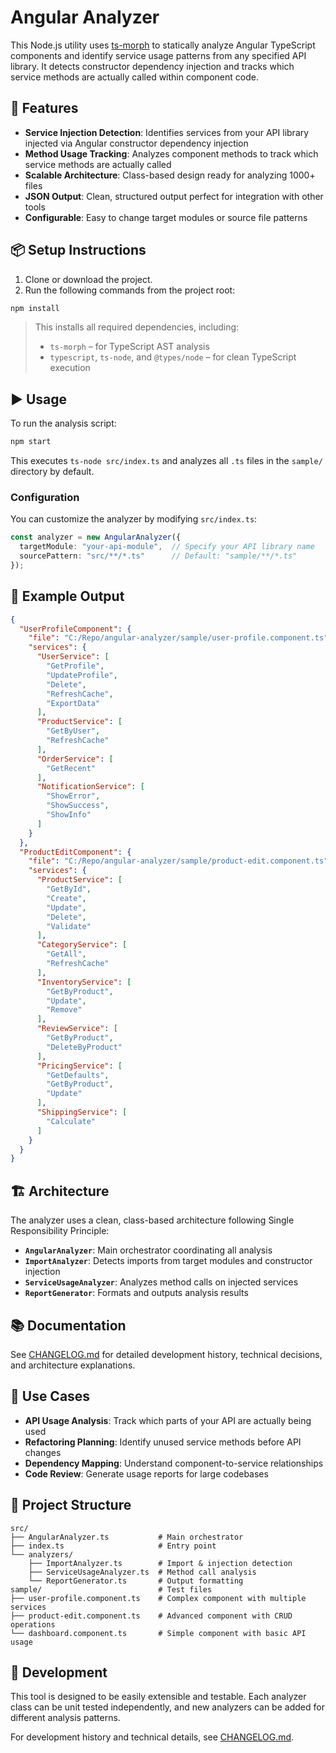 # Angular Analyzer

This Node.js utility uses [ts-morph](https://github.com/dsherret/ts-morph) to statically analyze Angular TypeScript components and identify service usage patterns from any specified API library. It detects constructor dependency injection and tracks which service methods are actually called within component code.

## 🚀 Features

- **Service Injection Detection**: Identifies services from your API library injected via Angular constructor dependency injection
- **Method Usage Tracking**: Analyzes component methods to track which service methods are actually called
- **Scalable Architecture**: Class-based design ready for analyzing 1000+ files
- **JSON Output**: Clean, structured output perfect for integration with other tools
- **Configurable**: Easy to change target modules or source file patterns

## 📦 Setup Instructions

1. Clone or download the project.
2. Run the following commands from the project root:

```bash
npm install
```

> This installs all required dependencies, including:
> - `ts-morph` – for TypeScript AST analysis
> - `typescript`, `ts-node`, and `@types/node` – for clean TypeScript execution

## ▶️ Usage

To run the analysis script:

```bash
npm start
```

This executes `ts-node src/index.ts` and analyzes all `.ts` files in the `sample/` directory by default.

### Configuration

You can customize the analyzer by modifying `src/index.ts`:

```typescript
const analyzer = new AngularAnalyzer({
  targetModule: "your-api-module",  // Specify your API library name
  sourcePattern: "src/**/*.ts"      // Default: "sample/**/*.ts"
});
```

## 📝 Example Output

```json
{
  "UserProfileComponent": {
    "file": "C:/Repo/angular-analyzer/sample/user-profile.component.ts",
    "services": {
      "UserService": [
        "GetProfile",
        "UpdateProfile", 
        "Delete",
        "RefreshCache",
        "ExportData"
      ],
      "ProductService": [
        "GetByUser",
        "RefreshCache"
      ],
      "OrderService": [
        "GetRecent"
      ],
      "NotificationService": [
        "ShowError",
        "ShowSuccess",
        "ShowInfo"
      ]
    }
  },
  "ProductEditComponent": {
    "file": "C:/Repo/angular-analyzer/sample/product-edit.component.ts",
    "services": {
      "ProductService": [
        "GetById",
        "Create", 
        "Update",
        "Delete",
        "Validate"
      ],
      "CategoryService": [
        "GetAll",
        "RefreshCache"
      ],
      "InventoryService": [
        "GetByProduct",
        "Update",
        "Remove"
      ],
      "ReviewService": [
        "GetByProduct",
        "DeleteByProduct"
      ],
      "PricingService": [
        "GetDefaults",
        "GetByProduct",
        "Update"
      ],
      "ShippingService": [
        "Calculate"
      ]
    }
  }
}
```

## 🏗️ Architecture

The analyzer uses a clean, class-based architecture following Single Responsibility Principle:

- **`AngularAnalyzer`**: Main orchestrator coordinating all analysis
- **`ImportAnalyzer`**: Detects imports from target modules and constructor injection
- **`ServiceUsageAnalyzer`**: Analyzes method calls on injected services  
- **`ReportGenerator`**: Formats and outputs analysis results

## 📚 Documentation

See [CHANGELOG.md](./CHANGELOG.md) for detailed development history, technical decisions, and architecture explanations.

## 🎯 Use Cases

- **API Usage Analysis**: Track which parts of your API are actually being used
- **Refactoring Planning**: Identify unused service methods before API changes
- **Dependency Mapping**: Understand component-to-service relationships
- **Code Review**: Generate usage reports for large codebases

## 📁 Project Structure

```
src/
├── AngularAnalyzer.ts           # Main orchestrator
├── index.ts                     # Entry point
└── analyzers/
    ├── ImportAnalyzer.ts        # Import & injection detection
    ├── ServiceUsageAnalyzer.ts  # Method call analysis
    └── ReportGenerator.ts       # Output formatting
sample/                          # Test files
├── user-profile.component.ts    # Complex component with multiple services
├── product-edit.component.ts    # Advanced component with CRUD operations
└── dashboard.component.ts       # Simple component with basic API usage
```

## 🔧 Development

This tool is designed to be easily extensible and testable. Each analyzer class can be unit tested independently, and new analyzers can be added for different analysis patterns.

For development history and technical details, see [CHANGELOG.md](./CHANGELOG.md).
